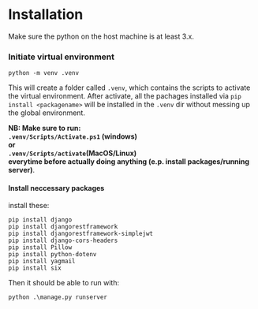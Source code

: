 # Installation
Make sure the python on the host machine is at least 3.x.  

### Initiate virtual environment  
```
python -m venv .venv
```
This will create a folder called `.venv`, which contains the scripts to activate the virtual environment. After activate, all the pachages installed via `pip install <packagename>` will be installed in the `.venv` dir without messing up the global environment.  
  
**NB: Make sure to run:  
```.venv/Scripts/Activate.ps1```  (windows)   
or   
```.venv/Scripts/activate```(MacOS/Linux)   
everytime before actually doing anything (e.p. install packages/running server)**.  
  
#### Install neccessary packages
install these: 
```
pip install django
pip install djangorestframework
pip install djangorestframework-simplejwt
pip install django-cors-headers
pip install Pillow
pip install python-dotenv
pip install yagmail
pip install six
```
Then it should be able to run with:
```
python .\manage.py runserver
```
